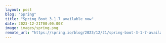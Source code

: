 ```yaml
---
layout: post
blog: "Spring"
title: "Spring Boot 3.1.7 available now"
date: 2023-12-21T00:00:00Z
image: images/spring.png
remote_url: "https://spring.io/blog/2023/12/21/spring-boot-3-1-7-available-now"
---
```

